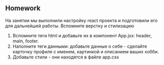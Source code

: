 ## Homework

На занятии мы выполнили настройку react проекта и подготовили его для дальнейшей работы. Вспомните верстку и стилизацию

1. Вспомните теги html и добавьте их в компонент App.jsx: header, main, footer.
2. Наполните теги данными: добавьте данные о себе - сделайте карточку профиля с именем, картинкой и описанием ваших хобби.
3. Добавьте стили - они находятся в файле app.css
